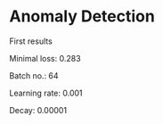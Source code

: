 # Anomaly Detection

First results

Minimal loss: 0.283

Batch no.: 64

Learning rate: 0.001

Decay: 0.00001